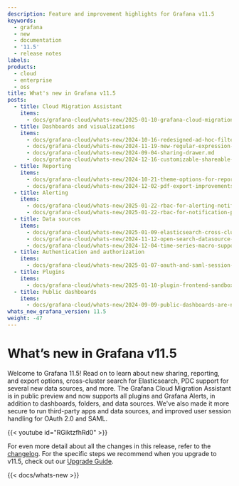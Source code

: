 ```yaml
---
description: Feature and improvement highlights for Grafana v11.5
keywords:
  - grafana
  - new
  - documentation
  - '11.5'
  - release notes
labels:
products:
  - cloud
  - enterprise
  - oss
title: What's new in Grafana v11.5
posts:
  - title: Cloud Migration Assistant
    items:
      - docs/grafana-cloud/whats-new/2025-01-10-grafana-cloud-migration-assistant-supports-all-plugins-and-grafana-alerting.md
  - title: Dashboards and visualizations
    items:
      - docs/grafana-cloud/whats-new/2024-10-16-redesigned-ad-hoc-filters-for-dashboards.md
      - docs/grafana-cloud/whats-new/2024-11-19-new-regular-expression-option-for-extract-fields-transformation.md
      - docs/grafana-cloud/whats-new/2024-09-04-sharing-drawer.md
      - docs/grafana-cloud/whats-new/2024-12-16-customizable-shareable-dashboard-panel-images.md
  - title: Reporting
    items:
      - docs/grafana-cloud/whats-new/2024-10-21-theme-options-for-reporting.md
      - docs/grafana-cloud/whats-new/2024-12-02-pdf-export-improvements-in-ga.md
  - title: Alerting
    items:
      - docs/grafana-cloud/whats-new/2025-01-22-rbac-for-alerting-notifications.md
      - docs/grafana-cloud/whats-new/2025-01-22-rbac-for-notification-policies.md      
  - title: Data sources
    items:
      - docs/grafana-cloud/whats-new/2025-01-09-elasticsearch-cross-cluster-search-support.md
      - docs/grafana-cloud/whats-new/2024-11-12-open-search-datasource-now-supports-private-datasource-connect.md
      - docs/grafana-cloud/whats-new/2024-12-04-time-series-macro-support-in-visual-query-builder-for-sql-data-sources.md
  - title: Authentication and authorization
    items:
      - docs/grafana-cloud/whats-new/2025-01-07-oauth-and-saml-session-handling-improvements.md
  - title: Plugins
    items:
      - docs/grafana-cloud/whats-new/2025-01-10-plugin-frontend-sandbox.md
  - title: Public dashboards
    items: 
      - docs/grafana-cloud/whats-new/2024-09-09-public-dashboards-are-now-shared-dashboards.md
whats_new_grafana_version: 11.5
weight: -47
---
```


# What’s new in Grafana v11.5

Welcome to Grafana 11.5!
Read on to learn about new sharing, reporting, and export options, cross-cluster search for Elasticsearch, PDC support for several new data sources, and more.
The Grafana Cloud Migration Assistant is in public preview and now supports all plugins and Grafana Alerts, in addition to dashboards, folders, and data sources.
We've also made it more secure to run third-party apps and data sources, and improved user session handling for OAuth 2.0 and SAML.

{{< youtube id="RGiktzfhRd0" >}}

For even more detail about all the changes in this release, refer to the [changelog](https://github.com/grafana/grafana/blob/main/CHANGELOG.md). For the specific steps we recommend when you upgrade to v11.5, check out our [Upgrade Guide](https://grafana.com/docs/grafana/<GRAFANA_VERSION>/upgrade-guide/upgrade-v11.5/).

{{< docs/whats-new  >}}
